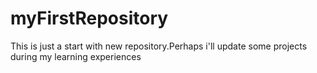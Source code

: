 # myFirstRepository
This is just a start with new repository.Perhaps i'll update some projects during my learning experiences
